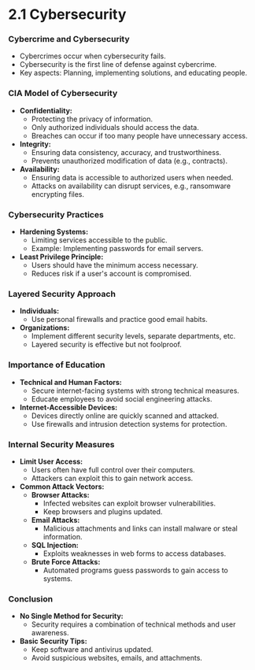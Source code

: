 # 2.1 Cybersecurity

### Cybercrime and Cybersecurity

* Cybercrimes occur when cybersecurity fails.
* Cybersecurity is the first line of defense against cybercrime.
* Key aspects: Planning, implementing solutions, and educating people.

### CIA Model of Cybersecurity

* **Confidentiality:**
  * Protecting the privacy of information.
  * Only authorized individuals should access the data.
  * Breaches can occur if too many people have unnecessary access.
* **Integrity:**
  * Ensuring data consistency, accuracy, and trustworthiness.
  * Prevents unauthorized modification of data (e.g., contracts).
* **Availability:**
  * Ensuring data is accessible to authorized users when needed.
  * Attacks on availability can disrupt services, e.g., ransomware encrypting files.

### Cybersecurity Practices

* **Hardening Systems:**
  * Limiting services accessible to the public.
  * Example: Implementing passwords for email servers.
* **Least Privilege Principle:**
  * Users should have the minimum access necessary.
  * Reduces risk if a user's account is compromised.

### Layered Security Approach

* **Individuals:**
  * Use personal firewalls and practice good email habits.
* **Organizations:**
  * Implement different security levels, separate departments, etc.
  * Layered security is effective but not foolproof.

### Importance of Education

* **Technical and Human Factors:**
  * Secure internet-facing systems with strong technical measures.
  * Educate employees to avoid social engineering attacks.
* **Internet-Accessible Devices:**
  * Devices directly online are quickly scanned and attacked.
  * Use firewalls and intrusion detection systems for protection.

### Internal Security Measures

* **Limit User Access:**
  * Users often have full control over their computers.
  * Attackers can exploit this to gain network access.
* **Common Attack Vectors:**
  * **Browser Attacks:**
    * Infected websites can exploit browser vulnerabilities.
    * Keep browsers and plugins updated.
  * **Email Attacks:**
    * Malicious attachments and links can install malware or steal information.
  * **SQL Injection:**
    * Exploits weaknesses in web forms to access databases.
  * **Brute Force Attacks:**
    * Automated programs guess passwords to gain access to systems.

### Conclusion

* **No Single Method for Security:**
  * Security requires a combination of technical methods and user awareness.
* **Basic Security Tips:**
  * Keep software and antivirus updated.
  * Avoid suspicious websites, emails, and attachments.
